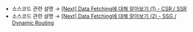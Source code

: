 * 소스코드 관련 설명 → <a href='https://jforj.tistory.com/312'>[Next] Data Fetching에 대해 알아보기 (1) - CSR / SSR</a>
* 소스코드 관련 설명 → <a href='https://jforj.tistory.com/313'>[Next] Data Fetching에 대해 알아보기 (2) - SSG / Dynamic Routing</a>